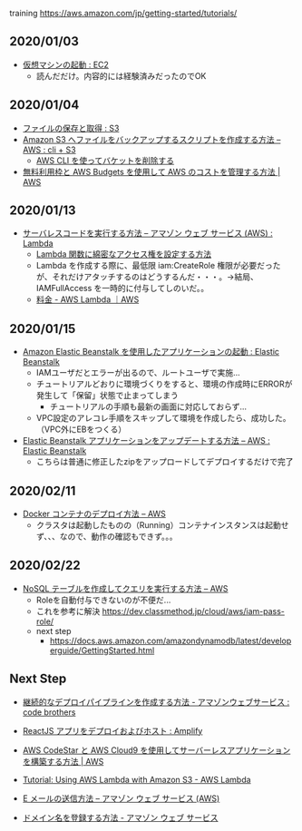 training https://aws.amazon.com/jp/getting-started/tutorials/

## 2020/01/03

- [仮想マシンの起動 : EC2](https://aws.amazon.com/jp/getting-started/tutorials/launch-a-virtual-machine/)
    - 読んだだけ。内容的には経験済みだったのでOK

## 2020/01/04

- [ファイルの保存と取得 : S3](https://aws.amazon.com/jp/getting-started/tutorials/backup-files-to-amazon-s3/)
- [Amazon S3 へファイルをバックアップするスクリプトを作成する方法 – AWS : cli + S3](https://aws.amazon.com/jp/getting-started/tutorials/backup-to-s3-cli/)
    - [AWS CLI を使ってバケットを削除する](https://docs.aws.amazon.com/ja_jp/AmazonS3/latest/dev/delete-or-empty-bucket.html#delete-bucket-awscli)
- [無料利用枠と AWS Budgets を使用して AWS のコストを管理する方法 | AWS](https://aws.amazon.com/jp/getting-started/tutorials/control-your-costs-free-tier-budgets/)

## 2020/01/13

- [サーバレスコードを実行する方法 – アマゾン ウェブ サービス (AWS) : Lambda](https://aws.amazon.com/jp/getting-started/tutorials/run-serverless-code/)
    - [Lambda 関数に綿密なアクセス権を設定する方法](https://aws.amazon.com/jp/premiumsupport/knowledge-center/granular-access-lambda/)
    - Lambda を作成する際に、最低限 iam:CreateRole 権限が必要だったが、それだけアタッチするのはどうするんだ・・・。→結局、IAMFullAccess を一時的に付与してしのいだ。。
    - [料金 - AWS Lambda ｜AWS](https://aws.amazon.com/jp/lambda/pricing/)


## 2020/01/15

- [Amazon Elastic Beanstalk を使用したアプリケーションの起動 : Elastic Beanstalk](https://aws.amazon.com/jp/getting-started/tutorials/launch-an-app/)
    - IAMユーザだとエラーが出るので、ルートユーザで実施...
    - チュートリアルどおりに環境づくりをすると、環境の作成時にERRORが発生して「保留」状態で止まってしまう
        - チュートリアルの手順も最新の画面に対応しておらず...
    - VPC設定のアレコレ手順をスキップして環境を作成したら、成功した。（VPC外にEBをつくる）
- [Elastic Beanstalk アプリケーションをアップデートする方法 – AWS : Elastic Beanstalk](https://aws.amazon.com/jp/getting-started/tutorials/update-an-app/)
    - こちらは普通に修正したzipをアップロードしてデプロイするだけで完了

## 2020/02/11

- [Docker コンテナのデプロイ方法 – AWS](https://aws.amazon.com/jp/getting-started/tutorials/deploy-docker-containers/)
    - クラスタは起動したものの（Running）コンテナインスタンスは起動せず、、、なので、動作の確認もできず。。。

## 2020/02/22

- [NoSQL テーブルを作成してクエリを実行する方法 – AWS](https://aws.amazon.com/jp/getting-started/tutorials/create-nosql-table/)
  - Roleを自動付与できないのが不便だ...
  - これを参考に解決 https://dev.classmethod.jp/cloud/aws/iam-pass-role/
  - next step
    - https://docs.aws.amazon.com/amazondynamodb/latest/developerguide/GettingStarted.html


## Next Step

- [継続的なデプロイパイプラインを作成する方法 - アマゾンウェブサービス : code brothers](https://aws.amazon.com/jp/getting-started/tutorials/continuous-deployment-pipeline/)
- [ReactJS アプリをデプロイおよびホスト : Amplify](https://aws.amazon.com/jp/getting-started/tutorials/deploy-react-app-cicd-amplify/)

- [AWS CodeStar と AWS Cloud9 を使用してサーバーレスアプリケーションを構築する方法 | AWS](https://aws.amazon.com/jp/getting-started/tutorials/build-serverless-app-codestar-cloud9/?trk=gs_card)

- [Tutorial: Using AWS Lambda with Amazon S3 - AWS Lambda](https://docs.aws.amazon.com/lambda/latest/dg/with-s3-example.html)

- [E メールの送信方法 – アマゾン ウェブ サービス (AWS)](https://aws.amazon.com/jp/getting-started/tutorials/send-an-email/?trk=gs_card)
- [ドメイン名を登録する方法 - アマゾン ウェブ サービス](https://aws.amazon.com/jp/getting-started/tutorials/get-a-domain/)

